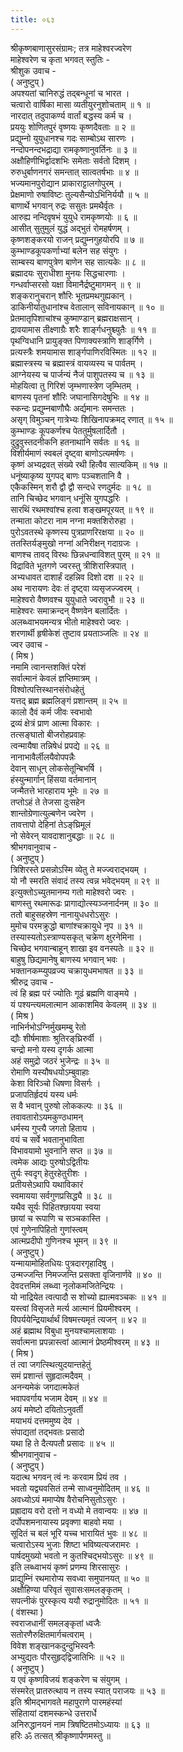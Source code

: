 ```yaml
---
title: ०६३
---
```

श्रीकृष्णबाणासुरसंग्रामः; तत्र माहेश्वरज्वरेण  
माहेश्वरेण च कृता भगवत् स्तुतिः -  
श्रीशुक उवाच -  
( अनुष्टुप् )  
अपश्यतां चानिरुद्धं तद्‌बन्धूनां च भारत ।  
चत्वारो वार्षिका मासा व्यतीयुरनुशोचताम् ॥ १ ॥  
नारदात् तदुपाकर्ण्य वार्तां बद्धस्य कर्म च ।  
प्रययुः शोणितपुरं वृष्णयः कृष्णदैवताः ॥ २ ॥  
प्रद्युम्नो युयुधानश्च गदः साम्बोऽथ सारणः ।  
नन्दोपनन्दभद्राद्या रामकृष्णानुवर्तिनः ॥ ३ ॥  
अक्षौहिणीभिर्द्वादशभिः समेताः सर्वतो दिशम् ।  
रुरुधुर्बाणनगरं समन्तात् सात्वतर्षभाः ॥ ४ ॥  
भज्यमानपुरोद्यान प्राकाराट्टालगोपुरम् ।  
प्रेक्षमाणो रुषाविष्टः तुल्यसैन्योऽभिनिर्ययौ ॥ ५ ॥  
बाणार्थे भगवान् रुद्रः ससुतः प्रमथैर्वृतः ।  
आरुह्य नन्दिवृषभं युयुधे रामकृष्णयोः ॥ ६ ॥  
आसीत् सुतुमुलं युद्धं अद्‌भुतं रोमहर्षणम् ।  
कृष्णशङ्करयो राजन् प्रद्युम्नगुहयोरपि ॥ ७ ॥  
कुम्भाण्डकूपकर्णाभ्यां बलेन सह संयुगः ।  
साम्बस्य बाणपुत्रेण बाणेन सह सात्यकेः ॥ ८ ॥  
ब्रह्मादयः सुराधीशा मुनयः सिद्धचारणाः ।  
गन्धर्वाप्सरसो यक्षा विमानैर्द्रष्टुमागमन् ॥ ९ ॥  
शङ्करानुचरान् शौरिः भूतप्रमथगुह्यकान् ।  
डाकिनीर्यातुधानांश्च वेतालान् सविनायकान् ॥ १० ॥  
प्रेतमातृपिशाचांश्च कुष्माण्डान् ब्रह्मराक्षसान् ।  
द्रावयामास तीक्ष्णाग्रैः शरैः शार्ङ्गधनुश्च्युतैः ॥ ११ ॥  
पृथग्विधानि प्रायुङ्क्त पिणाक्यस्त्राणि शाङ्‌र्गिणे ।  
प्रत्यस्त्रैः शमयामास शार्ङ्गपाणिरविस्मितः ॥ १२ ॥  
ब्रह्मास्त्रस्य च ब्रह्मास्त्रं वायव्यस्य च पार्वतम् ।  
आग्नेयस्य च पार्जन्यं नैजं पाशुपतस्य च ॥ १३ ॥  
मोहयित्वा तु गिरिशं जृम्भणास्त्रेण जृम्भितम् ।  
बाणस्य पृतनां शौरिः जघानासिगदेषुभिः ॥ १४ ॥  
स्कन्दः प्रद्युम्नबाणौघैः अर्द्यमानः समन्ततः ।  
असृग् विमुञ्चन् गात्रेभ्यः शिखिनापक्रमद् रणात् ॥ १५ ॥  
कुम्भाण्डः कूपकर्णश्च पेततुर्मुषलार्दितौ ।  
दुद्रुवुस्तदनीकनि हतनाथानि सर्वतः ॥ १६ ॥  
विशीर्यमाणं स्वबलं दृष्ट्वा बाणोऽत्यमर्षणः ।  
कृष्णं अभ्यद्रवत् संख्ये रथी हित्वैव सात्यकिम् ॥ १७ ॥  
धनूंष्याकृष्य युगपद् बाणः पञ्चशतानि वै ।  
एकैकस्मिन् शरौ द्वौ द्वौ सन्दधे रणदुर्मदः ॥ १८ ॥  
तानि चिच्छेद भगवान् धनूंसि युगपद्धरिः ।  
सारथिं रथमश्वांश्च हत्वा शङ्खमपूरयत् ॥ १९ ॥  
तन्माता कोटरा नाम नग्ना मक्तशिरोरुहा ।  
पुरोऽवतस्थे कृष्णस्य पुत्रप्राणरिरक्षया ॥ २० ॥  
ततस्तिर्यङ्‌मुखो नग्नां अनिरीक्षन् गदाग्रजः ।  
बाणश्च तावद् विरथः छिन्नधन्वाविशत् पुरम् ॥ २१ ॥  
विद्राविते भूतगणे ज्वरस्तु त्रीशिरास्त्रिपात् ।  
अभ्यधावत दाशार्हं दहन्निव दिशो दश ॥ २२ ॥  
अथ नारायणः देवः तं दृष्ट्वा व्यसृजज्ज्वरम् ।  
माहेश्वरो वैष्णवश्च युयुधाते ज्वरावुभौ ॥ २३ ॥  
माहेश्वरः समाक्रन्दन् वैष्णवेन बलार्दितः ।  
अलब्ध्वाभयमन्यत्र भीतो माहेश्वरो ज्वरः ।  
शरणार्थी हृषीकेशं तुष्टाव प्रयताञ्जलिः ॥ २४ ॥  
ज्वर उवाच -  
( मिश्र )  
नमामि त्वानन्तशक्तिं परेशं  
सर्वात्मानं केवलं ज्ञप्तिमात्रम् ।  
विश्वोत्पत्तिस्थानसंरोधहेतुं  
यत्तद् ब्रह्म ब्रह्मलिङ्गं प्रशान्तम् ॥ २५ ॥  
कालो दैवं कर्म जीवः स्वभावो  
द्रव्यं क्षेत्रं प्राण आत्मा विकारः ।  
तत्सङ्घातो बीजरोहप्रवाहः  
त्वन्मायैषा तन्निषेधं प्रपद्ये ॥ २६ ॥  
नानाभावैर्लीलयैवोपपन्नैः  
देवान् साधून् लोकसेतून्बिभर्षि ।  
हंस्युन्मार्गान् हिंसया वर्तमानान्  
जन्मैतत्ते भारहाराय भूमेः ॥ २७ ॥  
तप्तोऽहं ते तेजसा दुःसहेन  
शान्तोग्रेणात्युल्बणेन ज्वरेण ।  
तावत्तापो देहिनां तेऽङ्‌घ्रिमूलं  
नो सेवेरन् यावदाशानुबद्धाः ॥ २८ ॥  
श्रीभगवानुवाच -  
( अनुष्टुप् )  
त्रिशिरस्ते प्रसन्नोऽस्मि व्येतु ते मज्ज्वराद्‌भयम् ।  
यो नौ स्मरति संवादं तस्य त्वन्न भवेद्‌भयम् ॥ २९ ॥  
इत्युक्तोऽच्युतमानम्य गतो माहेश्वरो ज्वरः ।  
बाणस्तु रथमारूढः प्रागाद्योत्स्यञ्जनार्दनम् ॥ ३० ॥  
ततो बाहुसहस्रेण नानायुधधरोऽसुरः ।  
मुमोच परमक्रुद्धो बाणांश्चक्रायुधे नृप ॥ ३१ ॥  
तस्यास्यतोऽस्त्राण्यसकृत् चक्रेण क्षुरनेमिना ।  
चिच्छेद भगवान्बाहून् शाखा इव वनस्पतेः ॥ ३२ ॥  
बाहुषु छिद्यमानेषु बाणस्य भगवान् भवः ।  
भक्तानकम्प्युपव्रज्य चक्रायुधमभाषत ॥ ३३ ॥  
श्रीरुद्र उवाच -  
त्वं हि ब्रह्म परं ज्योतिः गूढं ब्रह्मणि वाङ्‌मये ।  
यं पश्यन्त्यमलात्मान आकाशमिव केवलम् ॥ ३४ ॥  
( मिश्र )  
नाभिर्नभोऽग्निर्मुखमम्बु रेतो  
द्यौः शीर्षमाशाः श्रुतिरङ्‌घ्रिरुर्वी ।  
चन्द्रो मनो यस्य दृगर्क आत्मा  
अहं समुद्रो जठरं भुजेन्द्रः ॥ ३५ ॥  
रोमाणि यस्यौषधयोऽम्बुवाहाः  
केशा विरिञ्चो धिषणा विसर्गः ।  
प्रजापतिर्हृदयं यस्य धर्मः  
स वै भवान् पुरुषो लोककल्पः ॥ ३६ ॥  
तवावतारोऽयमकुण्ठधामन्  
धर्मस्य गुप्त्यै जगतो हिताय ।  
वयं च सर्वे भवतानुभाविता  
विभावयामो भुवनानि सप्त ॥ ३७ ॥  
त्वमेक आद्यः पुरुषोऽद्वितीयः  
तुर्यः स्वदृग् हेतुरहेतुरीशः ।  
प्रतीयसेऽथापि यथाविकारं  
स्वमायया सर्वगुणप्रसिद्ध्यै ॥ ३८ ॥  
यथैव सूर्यः पिहितश्छायया स्वया  
छायां च रूपाणि च सञ्चकास्ति ।  
एवं गुणेनापिहितो गुणांस्त्वम्  
आत्मप्रदीपो गुणिनश्च भूमन् ॥ ३९ ॥  
( अनुष्टुप् )  
यन्मायामोहितधियः पुत्रदारगृहादिषु ।  
उन्मज्जन्ति निमज्जन्ति प्रसक्ता वृजिनार्णवे ॥ ४० ॥  
देवदत्तमिमं लब्ध्वा नृलोकमजितेन्द्रियः ।  
यो नाद्रियेत त्वत्पादौ स शोच्यो ह्यात्मवञ्चकः ॥ ४१ ॥  
यस्त्वां विसृजते मर्त्य आत्मानं प्रियमीश्वरम् ।  
विपर्ययेन्द्रियार्थार्थं विषमत्त्यमृतं त्यजन् ॥ ४२ ॥  
अहं ब्रह्माथ विबुधा मुनयश्चामलाशयाः ।  
सर्वात्मना प्रपन्नास्त्वां आत्मानं प्रेष्ठमीश्वरम् ॥ ४३ ॥  
( मिश्र )  
तं त्वा जगत्स्थित्युदयान्तहेतुं  
समं प्रशान्तं सुहृदात्मदैवम् ।  
अनन्यमेकं जगदात्मकेतं  
भवापवर्गाय भजाम देवम् ॥ ४४ ॥  
अयं ममेष्टो दयितोऽनुवर्ती  
मयाभयं दत्तममुष्य देव ।  
संपाद्यतां तद्‌भवतः प्रसादो  
यथा हि ते दैत्यपतौ प्रसादः ॥ ४५ ॥  
श्रीभगवानुवाच -  
( अनुष्टुप् )  
यदात्थ भगवन् त्वं नः करवाम प्रियं तव ।  
भवतो यद्व्यवसितं तन्मे साध्वनुमोदितम् ॥ ४६ ॥  
अवध्योऽयं ममाप्येष वैरोचनिसुतोऽसुरः ।  
प्रह्रादाय वरो दत्तो न वध्यो मे तवान्वयः ॥ ४७ ॥  
दर्पोपशमनायास्य प्रवृक्णा बाहवो मया ।  
सूदितं च बलं भूरि यच्च भारायितं भुवः ॥ ४८ ॥  
चत्वारोऽस्य भुजाः शिष्टा भविष्यत्यजरामरः ।  
पार्षदमुख्यो भवतो न कुतश्चिद्‌भयोऽसुरः ॥ ४९ ॥  
इति लब्ध्वाभयं कृष्णं प्रणम्य शिरसासुरः ।  
प्राद्युम्निं रथमारोप्य सवध्वा समुपानयत् ॥ ५० ॥  
अक्षौहिण्या परिवृतं सुवासःसमलङ्कृतम् ।  
सपत्नीकं पुरस्कृत्य ययौ रुद्रानुमोदितः ॥ ५१ ॥  
( वंशस्था )  
स्वराजधानीं समलङ्कृतां ध्वजैः  
सतोरणैरुक्षितमार्गचत्वराम् ।  
विवेश शङ्खानकदुन्दुभिस्वनैः  
अभ्युद्यतः पौरसुहृद्‌द्विजातिभिः ॥ ५२ ॥  
( अनुष्टुप् )  
य एवं कृष्णविजयं शङ्करेण च संयुगम् ।  
संस्मरेत् प्रातरुत्थाय न तस्य स्यात् पराजयः ॥ ५३ ॥  
इति श्रीमद्भागवते महापुराणे पारमहंस्यां  
संहितायां दशमस्कन्धे उत्तरार्धे  
अनिरुद्धानयनं नाम त्रिषष्टितमोऽध्यायः ॥ ६३ ॥  
हरिः ॐ तत्सत् श्रीकृष्णार्पणमस्तु ॥